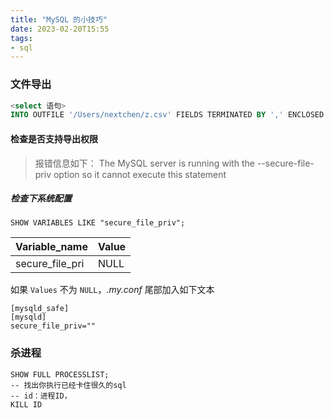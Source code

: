 ```yaml
---
title: "MySQL 的小技巧"
date: 2023-02-20T15:55
tags:
- sql
---
```


### 文件导出

```sql
<select 语句> 
INTO OUTFILE '/Users/nextchen/z.csv' FIELDS TERMINATED BY ',' ENCLOSED BY '"' LINES TERMINATED BY '\n'
```
#### 检查是否支持导出权限

 > 报错信息如下：
 > The MySQL server is running with the --secure-file-priv option so it cannot execute this statement

##### 检查下系统配置
```
SHOW VARIABLES LIKE "secure_file_priv"; 
```

| Variable_name | Value |
| -- | -- |
| secure_file_pri | NULL |

如果 `Values` 不为 `NULL`，*.my.conf* 尾部加入如下文本
```
[mysqld_safe]
[mysqld]
secure_file_priv=""
```

### 杀进程
```
SHOW FULL PROCESSLIST;
-- 找出你执行已经卡住很久的sql
-- id：进程ID，
KILL ID
```